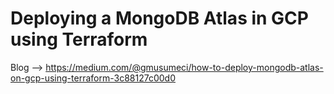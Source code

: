# Deploying a MongoDB Atlas in GCP using Terraform

Blog --> https://medium.com/@gmusumeci/how-to-deploy-mongodb-atlas-on-gcp-using-terraform-3c88127c00d0

